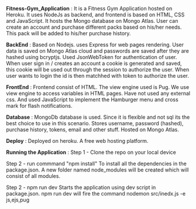 **Fitness-Gym_Application** : 
It is a Fitness Gym Application hosted on Heroku. It uses NodeJs as backend, and frontend is based on HTML, CSS and JavaScript. It hosts the Mongo database on Mongo Atlas. User can create an account and purchase different packs based on his/her needs. This pack will be added to his/her purchase history.

**BackEnd** : 
Based on Nodejs. uses Express for web pages rendering. User data is saved on Mongo Atlas cloud and passwords are saved after they are hashed using bcryptjs. 
Used JsonWebToken for authentication of user. When user sign in / creates an account a cookie is generated and saved, this cookie will be used out through the session to authorize the user.
When  user wants to login the id is then matchhed with token to authorize the user.

**FrontEnd** :
Frontend consist of HTML. The view engine used is Pug. We use view engine to access variables in HTML pages. Have not used any external css. And used JavaScript to implement the Hamburger menu and cross mark for flash notifications.

**Database** :
MongoDb database is used. Since it is flexible and not sql its the best choice to use in this scenario. Stores username, password (hashed), purchase history, tokens, email and other stuff.
Hosted on Mongo Atlas.

**Deploy** :
Deployed on heroku. A free web hosting platform. 


**Running the Application** :
Step 1 - Clone the repo on your local device

Step 2 - run commmand "npm install"
To install all the dependencies in the package.json. A new folder named node_modules will be created which will consist of all modules.

Step 2 - npm run dev
Starts the application using dev script in package.json.
npm run dev will fire the command nodemon src/inedx.js -e js,ejs,pug 
